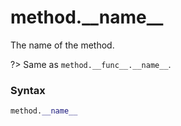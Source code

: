 # method.\_\_name\_\_

The name of the method.

?> Same as `method.__func__.__name__`.

### Syntax

```python
method.__name__
```

